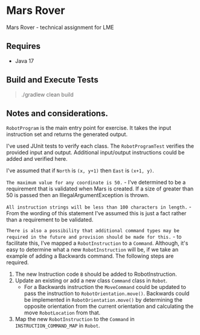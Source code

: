 # Mars Rover
Mars Rover - technical assignment for LME

## Requires
* Java 17

## Build and Execute Tests

> ./gradlew clean build

## Notes and considerations.

`RobotProgram` is the main entry point for exercise. It takes the input instruction set and returns the generated output.

I've used JUnit tests to verify each class. The `RobotProgramTest` verifies the provided input and output. Additional input/output instructions could be added and verified here.

I've assumed that if `North` is `(x, y+1)` then `East` is `(x+1, y)`.

`The maximum value for any coordinate is 50.` - I've determined to be a requirement that is validated when Mars is created. 
If a size of greater than 50 is passed then an IllegalArgumentException is thrown.

`All instruction strings will be less than 100 characters in length.` - From the wording of this statement I've assumed this is just a fact 
rather than a requirement to be validated.

`There is also a possibility that additional command types may be required in the future and
provision should be made for this.` - to facilitate this, I've mapped a `RobotInstruction` to a `Command`. 
Although, it's easy to determine what a new `RobotInstruction` will be, if we take an example of adding a Backwards command. The following steps are required.

1. The new Instruction code `B` should be added to RobotInstruction.
2. Update an existing or add a new class `Command` class in `Robot`.
   * For a Backwards instruction the `MoveCommand` could be updated to pass the instruction to `RobotOrientation.move()`. Backwards could be implemented in `RobotOrientation.move()` by determining the opposite orientation from the current orientation and calculating the move `RobotLocation` from that.
3. Map the new `RobotInstruction` to the `Command` in `INSTRUCTION_COMMAND_MAP` in `Robot`.
